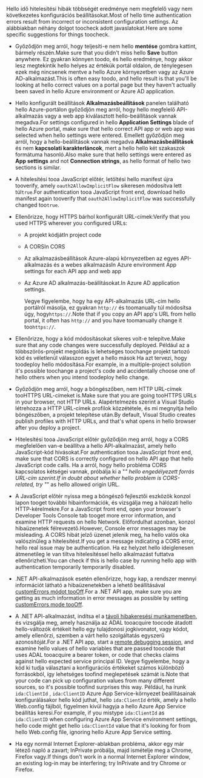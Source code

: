 <span data-ttu-id="dc246-101">Hello idő hitelesítési hibák többségét eredménye nem megfelelő vagy nem következetes konfigurációs beállításokat.</span><span class="sxs-lookup"><span data-stu-id="dc246-101">Most of hello time authentication errors result from incorrect or inconsistent configuration settings.</span></span> <span data-ttu-id="dc246-102">Az alábbiakban néhány dolgot toocheck adott javaslatokat.</span><span class="sxs-lookup"><span data-stu-id="dc246-102">Here are some specific suggestions for things toocheck.</span></span>

* <span data-ttu-id="dc246-103">Győződjön meg arról, hogy teljesíti-e nem hello **mentése** gombra kattint, bármely részén.</span><span class="sxs-lookup"><span data-stu-id="dc246-103">Make sure that you didn't miss hello **Save** button anywhere.</span></span> <span data-ttu-id="dc246-104">Ez gyakran könnyen toodo, és hello eredménye, hogy akkor lesz megtekintik hello helyes az értékük portál oldalon, de ténylegesen ezek még nincsenek mentve a hello Azure környezetben vagy az Azure AD-alkalmazást.</span><span class="sxs-lookup"><span data-stu-id="dc246-104">This is often easy toodo, and hello result is that you'll be looking at hello correct values on a portal page but they haven't actually been saved in hello Azure environment or Azure AD application.</span></span>
* <span data-ttu-id="dc246-105">Hello konfigurált beállítások **Alkalmazásbeállítások** panelen található hello Azure-portálon győződjön meg arról, hogy hello megfelelő API-alkalmazás vagy a web app kiválasztott hello-beállítások vannak megadva.</span><span class="sxs-lookup"><span data-stu-id="dc246-105">For settings configured in hello **Application Settings** blade of hello Azure portal, make sure that hello correct API app or web app was selected when hello settings were entered.</span></span>  <span data-ttu-id="dc246-106">Emellett győződjön meg arról, hogy a hello-beállítások vannak megadva **Alkalmazásbeállítások** és nem **kapcsolati karakterláncok**, mert a hello hello két szakaszok formátuma hasonló.</span><span class="sxs-lookup"><span data-stu-id="dc246-106">Also make sure that hello settings were entered as **App settings** and not **Connection strings**, as hello format of hello two sections is similar.</span></span>
* <span data-ttu-id="dc246-107">A hitelesítési tooa JavaScript előtér, letöltési hello manifest újra tooverify, amely `oauth2AllowImplicitFlow` sikeresen módosítva lett túl`true`.</span><span class="sxs-lookup"><span data-stu-id="dc246-107">For authentication tooa JavaScript front end, download hello manifest again tooverify that `oauth2AllowImplicitFlow` was successfully changed too`true`.</span></span>
* <span data-ttu-id="dc246-108">Ellenőrizze, hogy HTTPS bárhol konfigurált URL-címek:</span><span class="sxs-lookup"><span data-stu-id="dc246-108">Verify that you used HTTPS wherever you configured URLs:</span></span>
  
  * <span data-ttu-id="dc246-109">A projekt kódját</span><span class="sxs-lookup"><span data-stu-id="dc246-109">In project code</span></span>
  * <span data-ttu-id="dc246-110">A CORS</span><span class="sxs-lookup"><span data-stu-id="dc246-110">In CORS</span></span>
  * <span data-ttu-id="dc246-111">Az alkalmazásbeállítások Azure-alapú környezetben az egyes API-alkalmazás és a webes alkalmazás</span><span class="sxs-lookup"><span data-stu-id="dc246-111">In Azure environment App settings for each API app and web app</span></span>
  * <span data-ttu-id="dc246-112">Az Azure AD alkalmazás-beállításokat.</span><span class="sxs-lookup"><span data-stu-id="dc246-112">In Azure AD application settings.</span></span>
    
    <span data-ttu-id="dc246-113">Vegye figyelembe, hogy ha egy API-alkalmazás URL-cím hello portálról másolja, ez gyakran `http://` és toomanually túl módosítsa úgy, hogy`https://`.</span><span class="sxs-lookup"><span data-stu-id="dc246-113">Note that if you copy an API app's URL from hello portal, it often has `http://` and you have toomanually change it too`https://`.</span></span>
* <span data-ttu-id="dc246-114">Ellenőrizze, hogy a kód módosításokat sikeres volt-e telepítve.</span><span class="sxs-lookup"><span data-stu-id="dc246-114">Make sure that any code changes were successfully deployed.</span></span> <span data-ttu-id="dc246-115">Például az a többszörös-projekt megoldás is lehetséges toochange projekt tartozó kód és véletlenül válasszon egyet a hello mások Ha azt tervezi, hogy toodeploy hello módosítása.</span><span class="sxs-lookup"><span data-stu-id="dc246-115">For example, in a multiple-project solution it's possible toochange a project's code and accidentally choose one of hello others when you intend toodeploy hello change.</span></span>
* <span data-ttu-id="dc246-116">Győződjön meg arról, hogy a böngészőben, nem HTTP URL-címek tooHTTPS URL-címeket is.</span><span class="sxs-lookup"><span data-stu-id="dc246-116">Make sure that you are going tooHTTPS URLs in your browser, not HTTP URLs.</span></span> <span data-ttu-id="dc246-117">Alapértelmezés szerint a Visual Studio létrehozza a HTTP URL-címek profilok közzététele, és mi megnyitja hello böngészőben, a projekt telepítése után.</span><span class="sxs-lookup"><span data-stu-id="dc246-117">By default, Visual Studio creates publish profiles with HTTP URLs, and that's what opens in hello browser after you deploy a project.</span></span>
* <span data-ttu-id="dc246-118">Hitelesítési tooa JavaScript előtér győződjön meg arról, hogy a CORS megfelelően van-e beállítva a hello API-alkalmazást, amely hello JavaScript-kód hívásokat.</span><span class="sxs-lookup"><span data-stu-id="dc246-118">For authentication tooa JavaScript front end, make sure that CORS is correctly configured on hello API app that hello JavaScript code calls.</span></span> <span data-ttu-id="dc246-119">Ha a arról, hogy hello probléma CORS kapcsolatos kétségei vannak, próbálja ki a "*" hello engedélyezett forrás URL-cím szerint.</span><span class="sxs-lookup"><span data-stu-id="dc246-119">If in doubt about whether hello problem is CORS-related, try "*" as hello allowed origin URL.</span></span> 
* <span data-ttu-id="dc246-120">A JavaScript előtér nyissa meg a böngésző fejlesztői eszközök konzol lapon tooget további hibainformációk, és vizsgálja meg a hálózati hello HTTP-kérelmekre.</span><span class="sxs-lookup"><span data-stu-id="dc246-120">For a JavaScript front end, open your browser's Developer Tools Console tab tooget more error information, and examine HTTP requests on hello Network.</span></span> <span data-ttu-id="dc246-121">Előfordulhat azonban, konzol hibaüzenetek félrevezető.</span><span class="sxs-lookup"><span data-stu-id="dc246-121">However, Console error messages may be misleading.</span></span> <span data-ttu-id="dc246-122">A CORS hibát jelző üzenet jelenik meg, ha hello valós oka valószínűleg a hitelesítést.</span><span class="sxs-lookup"><span data-stu-id="dc246-122">If you get a message indicating a CORS error, hello real issue may be authentication.</span></span> <span data-ttu-id="dc246-123">Ha ez helyzet hello ideiglenesen átmenetileg le van tiltva hitelesítéssel hello alkalmazást futtatva ellenőrizheti.</span><span class="sxs-lookup"><span data-stu-id="dc246-123">You can check if this is hello case by running hello app with authentication temporarily temporarily disabled.</span></span>
* <span data-ttu-id="dc246-124">.NET API-alkalmazások esetén ellenőrizze, hogy kap, a rendszer mennyi információt látható a hibaüzenetekben a lehető beállításával [customErrors módot tooOff](../articles/app-service-web/web-sites-dotnet-troubleshoot-visual-studio.md#remoteview).</span><span class="sxs-lookup"><span data-stu-id="dc246-124">For a .NET API app, make sure you are getting as much information in error messages as possible by setting [customErrors mode tooOff](../articles/app-service-web/web-sites-dotnet-troubleshoot-visual-studio.md#remoteview).</span></span>
* <span data-ttu-id="dc246-125">A .NET API-alkalmazást, indítsa el a [távoli hibakeresési munkamenetben](../articles/app-service-web/web-sites-dotnet-troubleshoot-visual-studio.md#remotedebug), és vizsgálja meg, amely használja az ADAL tooacquire toocode átadott hello-változók értékeit hello egy tulajdonosi jogkivonatot, vagy kódot, amely ellenőrzi, szemben a várt hello szolgáltatás egyszerű azonosítóját.</span><span class="sxs-lookup"><span data-stu-id="dc246-125">For a .NET API app, start a [remote debugging session](../articles/app-service-web/web-sites-dotnet-troubleshoot-visual-studio.md#remotedebug), and examine hello values of hello variables that are passed toocode that uses ADAL tooacquire a bearer token, or code that checks claims against hello expected service principal ID.</span></span> <span data-ttu-id="dc246-126">Vegye figyelembe, hogy a kód ki tudja választani a konfigurációs értékeket számos különböző forrásokból, így lehetséges toofind meglepetések számát is.</span><span class="sxs-lookup"><span data-stu-id="dc246-126">Note that your code can pick up configuration values from many different sources, so it's possible toofind surprises this way.</span></span> <span data-ttu-id="dc246-127">Például, ha írunk `ida:ClientId` , `ida:ClientID` Azure App Service-környezet beállításainak konfigurálásakor hello kód juthat, hello `ida:ClientId` érték, amely a hello Web.config fájlból, figyelmen kívül hagyja a hello Azure App Service beállítás keresi.</span><span class="sxs-lookup"><span data-stu-id="dc246-127">For example, if you mistype `ida:ClientId` as `ida:ClientID` when configuring Azure App Service environment settings, hello code might get hello `ida:ClientId` value that it's looking for from hello Web.config file, ignoring hello Azure App Service setting.</span></span> 
* <span data-ttu-id="dc246-128">Ha egy normál Internet Explorer-ablakban probléma, akkor egy már létező napló a zavart; InPrivate próbálja, majd ismételje meg a Chrome, Firefox vagy.</span><span class="sxs-lookup"><span data-stu-id="dc246-128">If things don't work in a normal Internet Explorer window, an existing log-in may be interfering; try InPrivate and try Chrome or Firefox.</span></span>

